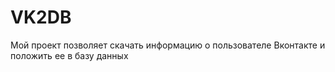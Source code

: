 # VK2DB
Мой проект позволяет скачать информацию о пользователе Вконтакте и положить ее в базу данных
